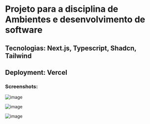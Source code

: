 # Projeto para a disciplina de Ambientes e desenvolvimento de software
## Tecnologias: Next.js, Typescript, Shadcn, Tailwind
## Deployment: Vercel

### Screenshots:
![image](https://github.com/clarammenezes/projeto-n695-frontend/assets/83125929/e998d8c2-5dc6-417a-9bee-8b8d60f3d4ad)

![image](https://github.com/clarammenezes/projeto-n695-frontend/assets/83125929/5817daf2-08b3-4c4c-8f97-7578c5d1573e)

![image](https://github.com/clarammenezes/projeto-n695-frontend/assets/83125929/d46a8326-dec1-4933-8151-300e9b5bd014)



